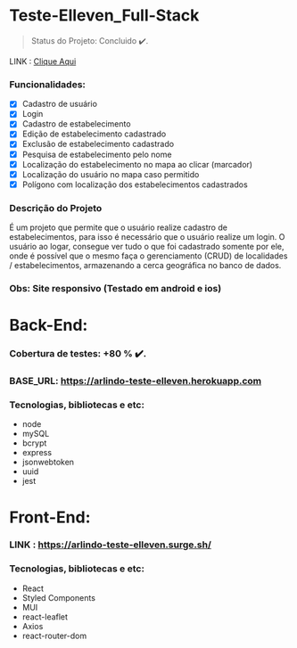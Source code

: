 # Teste-Elleven_Full-Stack

> Status do Projeto: Concluido :heavy_check_mark:.

LINK : [Clique Aqui](https://arlindo-teste-elleven.surge.sh/)

### Funcionalidades:

- [x] Cadastro de usuário
- [x] Login
- [x] Cadastro de estabelecimento
- [x] Edição de estabelecimento cadastrado
- [x] Exclusão de estabelecimento cadastrado
- [x] Pesquisa de estabelecimento pelo nome
- [x] Localização do estabelecimento no mapa ao clicar (marcador)
- [x] Localização do usuário no mapa caso permitido 
- [x] Polígono com localização dos estabelecimentos cadastrados

### Descrição do Projeto
<p>É um projeto que permite que o usuário realize cadastro de estabelecimentos, para isso é necessário que o usuário realize um login. O usuário ao logar, consegue ver tudo o que foi cadastrado somente por ele, onde é possível que o mesmo faça o gerenciamento (CRUD) de localidades / estabelecimentos, armazenando a cerca geográfica no banco de dados.</p>

### Obs: Site responsivo (Testado em android e ios)

# Back-End:
### Cobertura de testes: +80 % :heavy_check_mark:.

### BASE_URL: https://arlindo-teste-elleven.herokuapp.com

### Tecnologias, bibliotecas e etc:

- node
- mySQL
- bcrypt
- express
- jsonwebtoken
- uuid
- jest

# Front-End:

### LINK : https://arlindo-teste-elleven.surge.sh/

### Tecnologias, bibliotecas e etc:

- React
- Styled Components
- MUI
- react-leaflet
- Axios
- react-router-dom
